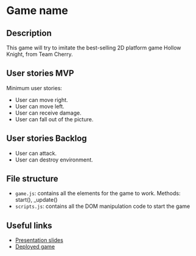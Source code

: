 # Game name

<!-- When you finish, add a nice screenshot of your game -->
<!--[<img src="./img/page.png">]()-->

## Description

This game will try to imitate the best-selling 2D platform game Hollow Knight, from Team Cherry.

## User stories MVP

Minimum user stories:

- User can move right.
- User can move left.
- User can receive damage.
- User can fall out of the picture.

## User stories Backlog

- User can attack.
- User can destroy environment.

## File structure

- <code>game.js</code>: contains all the elements for the game to work. Methods: start(), \_update()
- <code>scripts.js</code>: contains all the DOM manipulation code to start the game

## Useful links

<!-- When you finish, add these links and commit -->

- [Presentation slides]()
- [Deployed game]()
